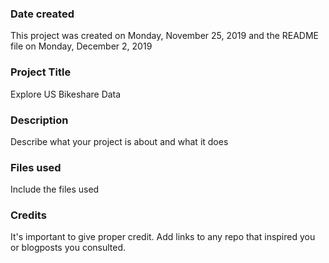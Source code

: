 ### Date created
This project was created on Monday, ‎November ‎25, ‎2019 and the README file on Monday, ‎December ‎2, ‎2019

### Project Title
Explore US Bikeshare Data

### Description
Describe what your project is about and what it does

### Files used
Include the files used

### Credits
It's important to give proper credit. Add links to any repo that inspired you or blogposts you consulted.


